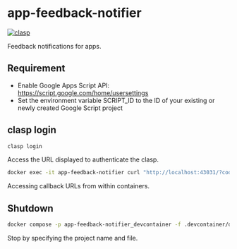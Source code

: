 # app-feedback-notifier
[![clasp](https://img.shields.io/badge/built%20with-clasp-4285f4.svg)](https://github.com/google/clasp)

Feedback notifications for apps.

## Requirement
- Enable Google Apps Script API: https://script.google.com/home/usersettings
- Set the environment variable SCRIPT_ID to the ID of your existing or newly created Google Script project

## clasp login

```sh
clasp login
```
Access the URL displayed to authenticate the clasp.

```sh
docker exec -it app-feedback-notifier curl "http://localhost:43031/?code=..."
```
Accessing callback URLs from within containers.

## Shutdown

```sh
docker compose -p app-feedback-notifier_devcontainer -f .devcontainer/docker-compose.yml down
```

Stop by specifying the project name and file.